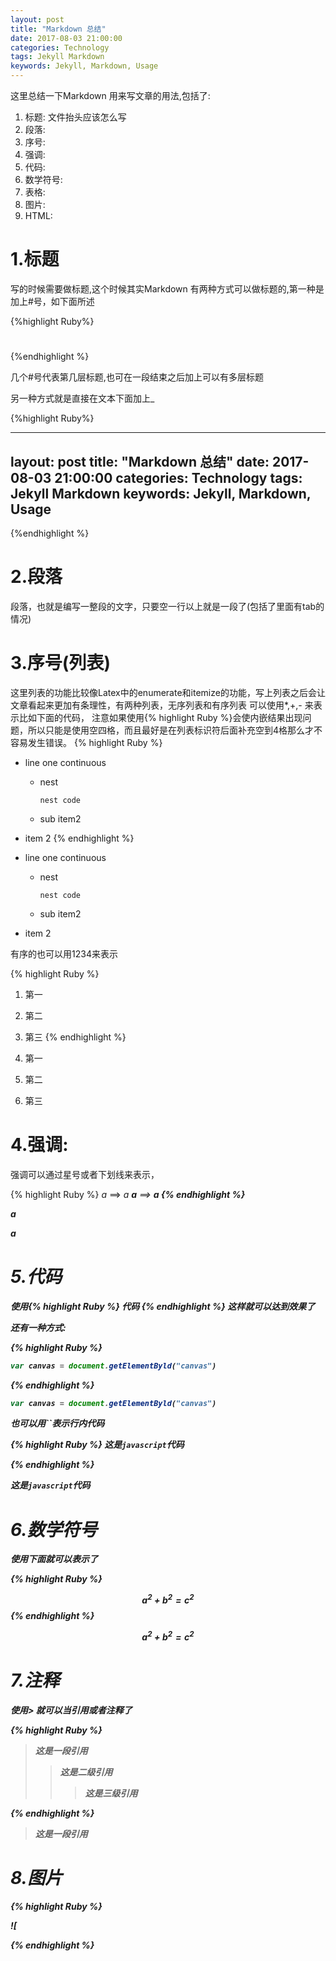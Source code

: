 ```yaml
---
layout: post
title: "Markdown 总结"
date: 2017-08-03 21:00:00
categories: Technology
tags: Jekyll Markdown
keywords: Jekyll, Markdown, Usage
---
```

    
这里总结一下Markdown 用来写文章的用法,包括了:

1. 标题: 文件抬头应该怎么写
2. 段落: 
3. 序号: 
4. 强调:
5. 代码:
6. 数学符号:
7. 表格: 
8. 图片:
9. HTML:


# 1.标题

写的时候需要做标题,这个时候其实Markdown 有两种方式可以做标题的,第一种是加上#号，如下面所述

{%highlight Ruby%}
#
##
#####
{%endhighlight %}

几个#号代表第几层标题,也可在一段结束之后加上可以有多层标题

另一种方式就是直接在文本下面加上\_

{%highlight Ruby%}

---
layout: post
title: "Markdown 总结"
date: 2017-08-03 21:00:00
categories: Technology
tags: Jekyll Markdown
keywords: Jekyll, Markdown, Usage
---
{%endhighlight %}


# 2.段落

段落，也就是编写一整段的文字，只要空一行以上就是一段了(包括了里面有tab的情况)

# 3.序号(列表)

这里列表的功能比较像Latex中的enumerate和itemize的功能，写上列表之后会让文章看起来更加有条理性，有两种列表，无序列表和有序列表
可以使用\*,\+,\- 来表示比如下面的代码， 注意如果使用\{\% highlight Ruby \%\}会使内嵌结果出现问题，所以只能是使用空四格，而且最好是在列表标识符后面补充空到4格那么才不容易发生错误。
{% highlight Ruby %}
*   line one 
    continuous
  
    *   nest 

            nest code

    *   sub item2
*   item 2
{% endhighlight %}

*   line one 
    continuous
  
    *   nest 

            nest code

    *   sub item2
*   item 2

有序的也可以用1234来表示

{% highlight Ruby %}
1. 第一
2. 第二
4. 第三
{% endhighlight %}

1. 第一
2. 第二
4. 第三

# 4.强调:

强调可以通过星号或者下划线来表示， 

{% highlight Ruby %}
*a* ==> <em> a <em>
**a** ==> <strong> a <strong>
{% endhighlight %}

*a* 

**a**

# 5.代码

使用\{% highlight Ruby %\} 代码 \{% endhighlight %\}
这样就可以达到效果了

还有一种方式:

{% highlight Ruby %}
```javascript
var canvas = document.getElementByld("canvas")
```

{% endhighlight %}

```javascript
var canvas = document.getElementByld("canvas")
```

也可以用\`\`表示行内代码


{% highlight Ruby %}
这是`javascript`代码

{% endhighlight %}

这是`javascript`代码


# 6.数学符号

使用下面就可以表示了

{% highlight Ruby %}

$$a^2+b^2=c^2$$
{% endhighlight %}

$$a^2+b^2=c^2$$


# 7.注释

使用\> 就可以当引用或者注释了

{% highlight Ruby %}

> 这是一段引用
>> 这是二级引用
>>> 这是三级引用


{% endhighlight %}


> 这是一段引用

# 8.图片

{% highlight Ruby %}

 ![

{% endhighlight %}


[othree]: http://markwodn.tw/#p

